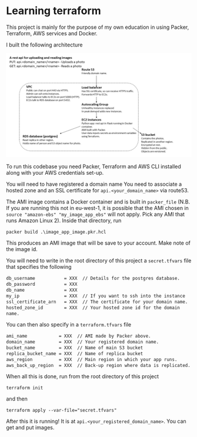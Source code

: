 # Learning terraform

This project is mainly for the purpose of my own education in using Packer, Terraform, AWS services and Docker.

I built the following architecture


![image](diagrams/architecture.png)


To run this codebase you need Packer, Terraform and AWS CLI installed along with your AWS credentials set-up.

You will need to have registered a domain name You need to associate a hosted zone and an SSL certificate for 
`api.<your_domain_name>` via route53.

The AMI image contains a Docker container and is built in `packer_file` (N.B. If you are running this not in eu-west-1, 
it is possible that the AMI chosen in `source "amazon-ebs" "my_image_app_ebs"` will not apply. Pick any AMI that runs
Amazon Linux 2). Inside that directory, run
```
packer build .\image_app_image.pkr.hcl
```
This produces an AMI image that will be save to your account. Make note of the image id.

You will need to write in the root directory of this project a `secret.tfvars` file that specifies the following
```
db_username           = XXX  // Details for the postgres database.
db_password           = XXX
db_name               = XXX  
my_ip                 = XXX  // If you want to ssh into the instance
ssl_certificate_arn   = XXX  // The certificate for your domain name.
hosted_zone_id        = XXX  // Your hosted zone id for the domain name.
``` 
You can then also specify in a `terraform.tfvars` file
```
ami_name            = XXX  // AMI made by Packer above.
domain_name         = XXX  // Your registered domain name.
bucket_name         = XXX  // Name of main S3 bucket
replica_bucket_name = XXX  // Name of replica bucket
aws_region          = XXX  // Main region in which your app runs.
aws_back_up_region  = XXX  // Back-up region where data is replicated.
```


When all this is done, run from the root directory of this project
```
terraform init
```
and then

```
terraform apply --var-file="secret.tfvars"
```

After this it is running! It is at `api.<your_registered_domain_name>`. You can get and put images.

